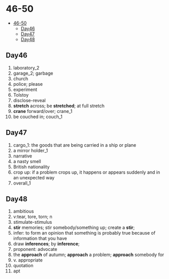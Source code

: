 # 46-50

- [46-50](#46-50)
  - [Day46](#day46)
  - [Day47](#day47)
  - [Day48](#day48)

## Day46

1. laboratory_2
2. garage_2; garbage
3. church
4. police; please
5. experiment
6. Tolstoy
7. disclose-reveal
8. **stretch** across; be **stretched**; at full stretch
9. **crane** forward/over; crane_1
10. be couched in; couch_1

## Day47

1. cargo_1: the goods that are being carried in a ship or plane
2. a mirror holder_1
3. narrative
4. a nasty smell
5. British nationality
6. crop up: if a problem crops up, it happens or appears suddenly and in an unexpected way
7. overall_1

## Day48

1. ambitious
2. v:tear, tore, torn; n
3. stimulate-stimulus
4. **stir** memories; stir somebody/something up; create a **stir**;
5. infer: to form an opinion that something is probably true because of information that you have
6. draw **inferences**; by **inference**;
7. proponent: advocate
8. the **approach** of autumn; **approach** a problem; **approach** somebody for
9. v. appropriate
10. quotation
11. apt
